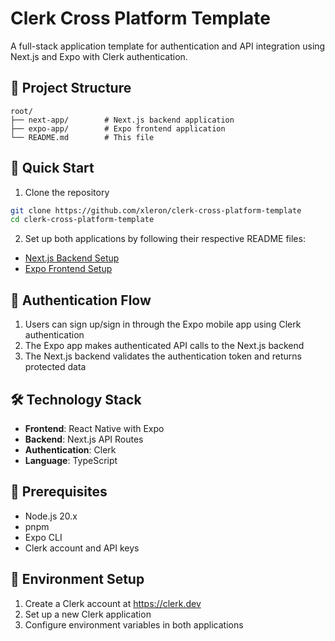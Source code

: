 # Clerk Cross Platform Template
A full-stack application template for authentication and API integration using Next.js and Expo with Clerk authentication.

## 📁 Project Structure
```
root/
├── next-app/        # Next.js backend application
├── expo-app/        # Expo frontend application
└── README.md        # This file
```

## 🚀 Quick Start
1. Clone the repository
```bash
git clone https://github.com/xleron/clerk-cross-platform-template
cd clerk-cross-platform-template
```

2. Set up both applications by following their respective README files:
- [Next.js Backend Setup](./next-app/README.md)
- [Expo Frontend Setup](./expo-app/README.md)

## 🔑 Authentication Flow
1. Users can sign up/sign in through the Expo mobile app using Clerk authentication
2. The Expo app makes authenticated API calls to the Next.js backend
3. The Next.js backend validates the authentication token and returns protected data

## 🛠 Technology Stack
- **Frontend**: React Native with Expo
- **Backend**: Next.js API Routes
- **Authentication**: Clerk
- **Language**: TypeScript

## 📝 Prerequisites
- Node.js 20.x
- pnpm
- Expo CLI
- Clerk account and API keys

## 🔧 Environment Setup
1. Create a Clerk account at https://clerk.dev
2. Set up a new Clerk application
3. Configure environment variables in both applications
